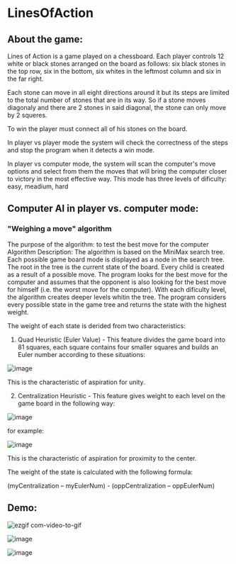 # LinesOfAction
## About the game:
Lines of Action is a game played on a chessboard. Each player controls 12 white or black stones arranged on the board as follows: six black stones in the top row, six in the bottom, six whites in the leftmost column and six in the far right.

Each stone can move in all eight directions around it but its steps are limited to the total number of stones that are in its way.
So if a stone moves diagonaly and there are 2 stones in said diagonal, the stone can only move by 2 squeres.

To win the player must connect all of his stones on the board.

In player vs player mode the system will check the correctness of the steps and stop the program when it detects a win mode.

In player vs computer mode, the system will scan the computer's move options and select from them the moves that will bring the computer closer to victory in the most effective way.
This mode has three levels of dificulty: easy, meadium, hard

## Computer AI in player vs. computer mode:
### "Weighing a move" algorithm
The purpose of the algorithm: to test the best move for the computer
Algorithm Description: The algorithm is based on the MiniMax search tree. Each possible game board mode is displayed as a node in the search tree. The root in the tree is the current state of the board. Every child is created as a result of a possible move.
The program looks for the best move for the computer and assumes that the opponent is also looking for the best move for himself (i.e. the worst move for the computer).
With each dificulty level, the algorithm creates deeper levels whitin the tree.
The program considers every possible state in the game tree and returns the state with the highest weight.

The weight of each state is derided from two characteristics:
1) Quad Heuristic (Euler Value) - This feature divides the game board into 81 squares, each square contains four smaller squares and builds an Euler number according to these situations:

![image](https://user-images.githubusercontent.com/41550958/111065483-bcbda880-84c2-11eb-843a-9323d712e620.png)

  This is the characteristic of aspiration for unity.

2) Centralization Heuristic - This feature gives weight to each level on the game board in the following way:

![image](https://user-images.githubusercontent.com/41550958/111065572-2938a780-84c3-11eb-98b1-e64d849803a7.png)

  for example:
  
  ![image](https://user-images.githubusercontent.com/41550958/111065610-4b322a00-84c3-11eb-8958-581dbc18f8d0.png)

  This is the characteristic of aspiration for proximity to the center. 


The weight of the state is calculated with the following formula:

 (myCentralization – myEulerNum) - (oppCentralization – oppEulerNum)
 
## Demo:

![ezgif com-video-to-gif](https://user-images.githubusercontent.com/41550958/111066073-d14f7000-84c5-11eb-8987-f159d7e8566f.gif)


![image](https://user-images.githubusercontent.com/41550958/111065894-dbbd3a00-84c4-11eb-9e72-b283000447c3.png)

![image](https://user-images.githubusercontent.com/41550958/111066041-a9f8a300-84c5-11eb-87c4-b4882c493ee9.png)

